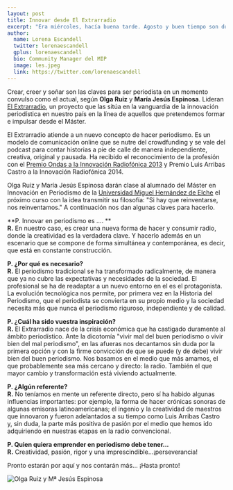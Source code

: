 ```yaml
---
layout: post
title: Innovar desde El Extrarradio
excerpt: "Era miércoles, hacía buena tarde. Agosto y buen tiempo son dos variables que en esta ciudad no siempre coinciden, por desgracia. La biblioteca de la Facultad estaba casi vacía, despertando de unas largas vacaciones, silenciosa."
author:
  name: Lorena Escandell
  twitter: lorenaescandell
  gplus: lorenaescandell 
  bio: Community Manager del MIP
  image: les.jpeg
  link: https://twitter.com/lorenaescandell
---
```

Crear, creer y soñar son las claves para ser periodista en un momento convulso como el actual, según **Olga Ruiz** y **María Jesús Espinosa**. Lideran [El Extrarradio](http://www.elextrarradio.com/), un proyecto que las sitúa en la vanguardia de la innovación periodística en nuestro país en la línea de aquellos que pretendemos formar e impulsar desde el Máster.
 
El Extrarradio atiende a un nuevo concepto de hacer periodismo. Es un modelo de comunicación online que se nutre del crowdfunding y se vale del podcast para contar historias a pie de calle de manera independiente, creativa, original y pausada. Ha recibido el reconocimiento de la profesión con el [Premio Ondas a la Innovación Radiofónica 2013](https://www.youtube.com/watch?v=NBolX0i0Q5Q) y Premio Luis Arribas Castro a la Innovación Radiofónica 2014.
 
Olga Ruiz y María Jesús Espinosa darán clase al alumnado del Máster en Innovación en Periodismo de la [Universidad Miguel Hernández de Elche](http://www.umh.es/) el próximo curso con la idea transmitir su filosofía: "Si hay que reinventarse, nos reinventamos." A continuación nos dan algunas claves para hacerlo.
 
**P. Innovar en periodismo es ...\. **  
**R.** En nuestro caso, es crear una nueva forma de hacer y consumir radio, donde la creatividad es la verdadera clave. Y hacerlo además en un escenario que se compone de forma simultánea y contemporánea, es decir, que está en constante construcción.
 
**P. ¿Por qué es necesario?**  
**R.** El periodismo tradicional se ha transformado radicalmente, de manera que ya no cubre las expectativas y necesidades de la sociedad. El profesional se ha de readaptar a un nuevo entorno en el es el protagonista. La evolución tecnológica nos permite, por primera vez en la Historia del Periodismo, que el periodista se convierta en su propio medio y la sociedad necesita más que nunca el periodismo riguroso, independiente y de calidad. 
 
**P. ¿Cuál ha sido vuestra inspiración?**  
**R.** El Extrarradio nace de la crisis económica que ha castigado duramente al ámbito periodístico. Ante la dicotomía "vivir mal del buen periodismo o vivir bien del mal periodismo", en las afueras nos decantamos sin duda por la primera opción y con la firme convicción de que se puede (y de debe) vivir bien del buen periodismo. Nos basamos en el medio que más amamos, el que probablemente sea más cercano y directo: la radio. También el que mayor cambio y transformación está viviendo actualmente. 
 
**P. ¿Algún referente?**  
**R.** No teníamos en mente un referente directo, pero sí ha habido algunas influencias importantes: por ejemplo, la forma de hacer crónicas sonoras de algunas emisoras latinoamericanas; el ingenio y la creatividad de maestros que innovaron y fueron adelantados a su tiempo como Luis Arribas Castro y, sin duda, la parte más positiva de pasión por el medio que hemos ido adquiriendo en nuestras etapas en la radio convencional.
 
**P. Quien quiera emprender en periodismo debe tener...**  
**R.** Creatividad, pasión, rigor y una imprescindible...¡perseverancia!
 
Pronto estarán por aquí y nos contarán más... ¡Hasta pronto!
 
![](https://dl.dropboxusercontent.com/u/3578704/Perfiles_MIP/extrarradio.jpg "Olga Ruiz y Mª Jesús Espinosa")